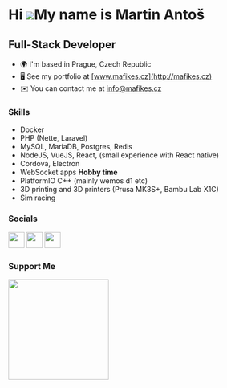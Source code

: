 Hi ![](https://user-images.githubusercontent.com/18350557/176309783-0785949b-9127-417c-8b55-ab5a4333674e.gif)My name is Martin Antoš
====================================================================================================================================

Full-Stack Developer
--------------------

*   🌍  I'm based in Prague, Czech Republic
*   🖥️  See my portfolio at [www.mafikes.cz](http://mafikes.cz)
*   ✉️  You can contact me at [info@mafikes.cz](mailto:info@mafikes.cz)

### Skills 
- Docker 
- PHP (Nette, Laravel)
- MySQL, MariaDB, Postgres, Redis
- NodeJS, VueJS, React, (small experience with React native)
- Cordova, Electron 
- WebSocket apps
**Hobby time**
- PlatformIO C++ (mainly wemos d1 etc)
- 3D printing and 3D printers (Prusa MK3S+, Bambu Lab X1C)
- Sim racing 

### Socials
                  
<p align="left"> <a href="https://www.github.com/mafikes" target="_blank" rel="noreferrer"><img src="https://raw.githubusercontent.com/danielcranney/readme-generator/main/public/icons/socials/github.svg" width="32" height="32" /></a> <a href="https://www.linkedin.com/in//martin-antoš-9a16a646/" target="_blank" rel="noreferrer"><img src="https://raw.githubusercontent.com/danielcranney/readme-generator/main/public/icons/socials/linkedin.svg" width="32" height="32" /></a> <a href="https://www.twitter.com/mafikes" target="_blank" rel="noreferrer"><img src="https://raw.githubusercontent.com/danielcranney/readme-generator/main/public/icons/socials/twitter.svg" width="32" height="32" /></a></p>

### Support Me
<a href="https://www.buymeacoffee.com/mafikes"><img src="https://cdn.buymeacoffee.com/buttons/v2/default-yellow.png" width="200" /></a>
